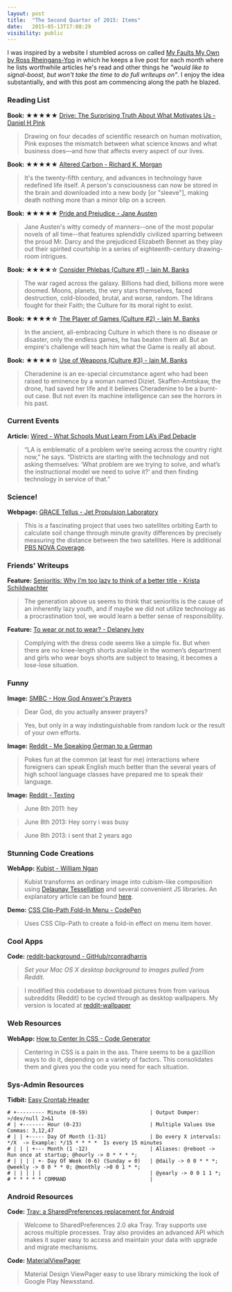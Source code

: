 ```yaml
---
layout: post
title:  "The Second Quarter of 2015: Items"
date:   2015-05-13T17:08:29
visibility: public
---
```


I was inspired by a website I stumbled across on called [My Faults My Own by Ross Rheingans-Yoo](http://blog.rossry.net/reading/) in which he keeps a live post for each month where he lists worthwhile articles he's read and other things he _"would like to signal-boost, but won't take the time to do full writeups on"_. I enjoy the idea substantially, and with this post am commencing along the path he blazed.

<!--
For my future reference, here are the appropriate tags that can be used:
 - Blog
 - Book
 - Feature
 - Article
 - Webpage
 - Tweet
 - Image
 - Tutorial
 - Documentation
 - Tidbit
 - WebApp
 - Demo
 - Code
 - ... (add more as needed)

The format should be as follows:

	### HEADER_ABOUT_THE_GENERAL_IDEA_OF_FOLLOWING_LINKS

	**TAG_TYPE:** [LINK_TITLE](LINK_URL)
	> QUOTE_FROM_THE_LINK_OR_DESCRIPTION

	**TAG_TYPE:** [LINK_TITLE](LINK_URL)
	> QUOTE_FROM_THE_LINK_OR_DESCRIPTION

Let's see how this works out!
-->

### Reading List

**Book:** ★★★★★ [Drive: The Surprising Truth About What Motivates Us - Daniel H Pink](https://www.goodreads.com/book/show/6452796-drive)

> Drawing on four decades of scientific research on human motivation, Pink exposes the mismatch between what science knows and what business does—and how that affects every aspect of our lives.

<!--break-->

**Book:** ★★★★★ [Altered Carbon - Richard K. Morgan](https://www.goodreads.com/book/show/40445.Altered_Carbon)

> It's the twenty-fifth century, and advances in technology have redefined life itself. A person's consciousness can now be stored in the brain and downloaded into a new body [or "sleeve"], making death nothing more than a minor blip on a screen.

**Book:** ★★★★★ [Pride and Prejudice - Jane Austen](https://www.goodreads.com/book/show/1885.Pride_and_Prejudice)

> Jane Austen's witty comedy of manners--one of the most popular novels of all time--that features splendidly civilized sparring between the proud Mr. Darcy and the prejudiced Elizabeth Bennet as they play out their spirited courtship in a series of eighteenth-century drawing-room intrigues.

**Book:** ★★★★☆ [Consider Phlebas (Culture #1) - Iain M. Banks](https://www.goodreads.com/book/show/8935689-consider-phlebas)

> The war raged across the galaxy. Billions had died, billions more were doomed. Moons, planets, the very stars themselves, faced destruction, cold-blooded, brutal, and worse, random. The Idirans fought for their Faith; the Culture for its moral right to exist.

**Book:** ★★★★☆ [The Player of Games (Culture #2) - Iain M. Banks](https://www.goodreads.com/book/show/18630.The_Player_of_Games)
> In the ancient, all-embracing Culture in which there is no disease or disaster, only the endless games, he has beaten them all. But an empire's challenge will teach him what the Game is really all about.

**Book:** ★★★★☆ [Use of Weapons (Culture #3) - Iain M. Banks](https://www.goodreads.com/book/show/12007.Use_of_Weapons)

> Cheradenine is an ex-special circumstance agent who had been raised to eminence by a woman named Diziet. Skaffen-Amtskaw, the drone, had saved her life and it believes Cheradenine to be a burnt-out case. But not even its machine intelligence can see the horrors in his past.

### Current Events

**Article:** [Wired - What Schools Must Learn From LA’s iPad Debacle](http://www.wired.com/2015/05/los-angeles-edtech/)

> “LA is emblematic of a problem we’re seeing across the country right now,” he says. “Districts are starting with the technology and not asking themselves: ‘What problem are we trying to solve, and what’s the instructional model we need to solve it?’ and then finding technology in service of that.”

### Science!

**Webpage:** [GRACE Tellus - Jet Propulsion Laboratory](http://grace.jpl.nasa.gov/)

> This is a fascinating project that uses two satellites orbiting Earth to calculate soil change through minute gravity differences by precisely measuring the distance between the two satellites. Here is additional [PBS NOVA Coverage](http://www.pbs.org/wgbh/nova/next/earth/space-weighing-groundwater-lost-irrigation/).

### Friends' Writeups

**Feature:** [Senioritis: Why I’m too lazy to think of a better title - Krista Schildwachter](http://highschool.latimes.com/corona-del-mar-high-school/senioritis-why-im-too-lazy-to-think-of-a-better-title/)

> The generation above us seems to think that senioritis is the cause of an inherently lazy youth, and if maybe we did not utilize technology as a procrastination tool, we would learn a better sense of responsibility.

**Feature:** [To wear or not to wear? - Delaney Ivey](http://highschool.latimes.com/corona-del-mar-high-school/to-wear-or-not-to-wear/)

> Complying with the dress code seems like a simple fix. But when there are no knee-length shorts available in the women’s department and girls who wear boys shorts are subject to teasing, it becomes a lose-lose situation.

### Funny

**Image:** [SMBC - How God Answer's Prayers](http://smbc-comics.com/comics/20090709.gif)

> Dear God, do you actually answer prayers?

> Yes, but only in a way indistinguishable from random luck or the result of your own efforts.

**Image:** [Reddit - Me Speaking German to a German](https://i.imgur.com/9gBL1nN.jpg)

> Pokes fun at the common (at least for me) interactions where foreigners can speak English much better than the several years of high school language classes have prepared me to speak their language.

**Image:** [Reddit - Texting](http://i.imgur.com/9NyOZnT.png)

> June 8th 2011: hey

> June 8th 2013: Hey sorry i was busy

> June 8th 2013: i sent that 2 years ago

### Stunning Code Creations

**WebApp:** [Kubist - William Ngan](http://williamngan.github.io/kubist/)

> Kubist transforms an ordinary image into cubism-like composition using [Delaunay Tessellation](http://en.wikipedia.org/wiki/Delaunay_triangulation) and several convenient JS libraries. An explanatory article can be found [here](https://medium.com/@williamngan/kubist-6ed1d8025806).

**Demo:** [CSS Clip-Path Fold-In Menu - CodePen](http://codepen.io/drewminns/pen/vEZOeq)

> Uses CSS Clip-Path to create a fold-in effect on menu item hover.

### Cool Apps

**Code:** [reddit-background - GitHub/rconradharris](https://github.com/rconradharris/reddit-background)

> _Set your Mac OS X desktop background to images pulled from Reddit._

> I modified this codebase to download pictures from from various subreddits (Reddit) to be cycled through as desktop wallpapers. My version is located at [reddit-wallpaper](https://github.com/awendland/reddit-wallpaper)

### Web Resources

**WebApp:** [How to Center In CSS - Code Generator](http://howtocenterincss.com/)

> Centering in CSS is a pain in the ass. There seems to be a gazillion ways to do it, depending on a variety of factors. This consolidates them and gives you the code you need for each situation.

### Sys-Admin Resources

**Tidbit:** [Easy Crontab Header](http://www.velvetcache.org/2008/01/10/easy-crontab-header)

	# +--------- Minute (0-59)                    | Output Dumper: >/dev/null 2>&1
	# | +------- Hour (0-23)                      | Multiple Values Use Commas: 3,12,47
	# | | +----- Day Of Month (1-31)              | Do every X intervals: */X  -> Example: */15 * * * *  Is every 15 minutes
	# | | | +--- Month (1 -12)                    | Aliases: @reboot -> Run once at startup; @hourly -> 0 * * * *;
	# | | | | +- Day Of Week (0-6) (Sunday = 0)   | @daily -> 0 0 * * *; @weekly -> 0 0 * * 0; @monthly ->0 0 1 * *;
	# | | | | |                                   | @yearly -> 0 0 1 1 *;
	# * * * * * COMMAND                           |

### Android Resources

**Code:** [Tray: a SharedPreferences replacement for Android](https://github.com/grandcentrix/tray/)

> Welcome to SharedPreferences 2.0 aka Tray. Tray supports use across multiple processes. Tray also provides an advanced API which makes it super easy to access and maintain your data with upgrade and migrate mechanisms.

**Code:** [MaterialViewPager](https://github.com/grandcentrix/tray/)

> Material Design ViewPager easy to use library mimicking the look of Google Play Newsstand.
